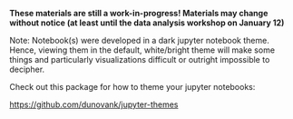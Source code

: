 **These materials are still a work-in-progress! Materials may change without notice (at least until the data analysis workshop on January 12)**

Note: Notebook(s) were developed in a dark jupyter notebook theme. Hence, viewing them in the default, white/bright theme will make some things and particularly visualizations difficult or outright impossible to decipher.

Check out this package for how to theme your jupyter notebooks:

https://github.com/dunovank/jupyter-themes
